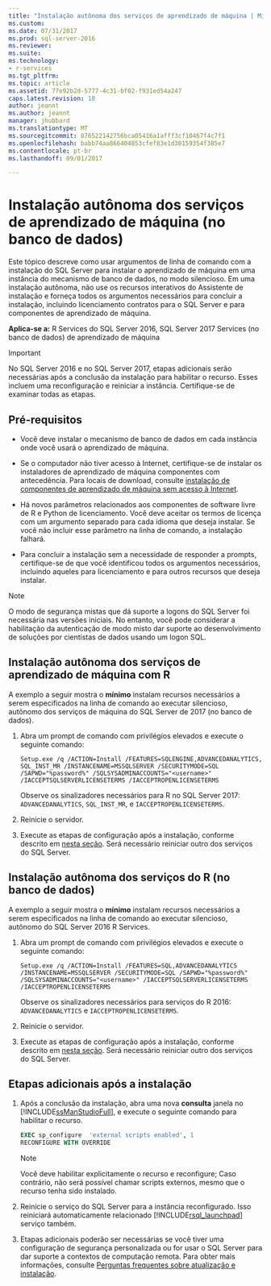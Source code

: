 ```yaml
---
title: "Instalação autônoma dos serviços de aprendizado de máquina | Microsoft Docs"
ms.custom: 
ms.date: 07/31/2017
ms.prod: sql-server-2016
ms.reviewer: 
ms.suite: 
ms.technology:
- r-services
ms.tgt_pltfrm: 
ms.topic: article
ms.assetid: 77e92b2d-5777-4c31-bf02-f931ed54a247
caps.latest.revision: 18
author: jeannt
ms.author: jeannt
manager: jhubbard
ms.translationtype: MT
ms.sourcegitcommit: 876522142756bca05416a1afff3cf10467f4c7f1
ms.openlocfilehash: babb74aa866404853cfef83e1d30159354f385e7
ms.contentlocale: pt-br
ms.lasthandoff: 09/01/2017

---
```

# <a name="unattended-installation-of-machine-learning-services-in-database"></a>Instalação autônoma dos serviços de aprendizado de máquina (no banco de dados)

Este tópico descreve como usar argumentos de linha de comando com a instalação do SQL Server para instalar o aprendizado de máquina em uma instância do mecanismo de banco de dados, no modo silencioso. Em uma instalação autônoma, não use os recursos interativos do Assistente de instalação e forneça todos os argumentos necessários para concluir a instalação, incluindo licenciamento contratos para o SQL Server e para componentes de aprendizado de máquina.

**Aplica-se a:** R Services do SQL Server 2016, SQL Server 2017 Services (no banco de dados) de aprendizado de máquina

> [!IMPORTANT]
> 
> No SQL Server 2016 e no SQL Server 2017, etapas adicionais serão necessárias após a conclusão da instalação para habilitar o recurso. Esses incluem uma reconfiguração e reiniciar a instância. Certifique-se de examinar todas as etapas.

## <a name="prerequisites"></a>Pré-requisitos

+ Você deve instalar o mecanismo de banco de dados em cada instância onde você usará o aprendizado de máquina.

+ Se o computador não tiver acesso à Internet, certifique-se de instalar os instaladores de aprendizado de máquina componentes com antecedência. Para locais de download, consulte [instalação de componentes de aprendizado de máquina sem acesso à Internet](../../advanced-analytics/r/installing-ml-components-without-internet-access.md).

+ Há novos parâmetros relacionados aos componentes de software livre de R e Python de licenciamento. Você deve aceitar os termos de licença com um argumento separado para cada idioma que deseja instalar. Se você não incluir esse parâmetro na linha de comando, a instalação falhará.

+ Para concluir a instalação sem a necessidade de responder a prompts, certifique-se de que você identificou todos os argumentos necessários, incluindo aqueles para licenciamento e para outros recursos que deseja instalar.

> [!NOTE] 
> O modo de segurança mistas que dá suporte a logons do SQL Server foi necessária nas versões iniciais. No entanto, você pode considerar a habilitação da autenticação de modo misto dar suporte ao desenvolvimento de soluções por cientistas de dados usando um logon SQL.

## <a name="bkmk_NewInstall"></a>Instalação autônoma dos serviços de aprendizado de máquina com R

A exemplo a seguir mostra o **mínimo** instalam recursos necessários a serem especificados na linha de comando ao executar silencioso, autônomo dos serviços de máquina do SQL Server de 2017 (no banco de dados).

1. Abra um prompt de comando com privilégios elevados e execute o seguinte comando:

    ```  
    Setup.exe /q /ACTION=Install /FEATURES=SQLENGINE,ADVANCEDANALYTICS, SQL_INST_MR /INSTANCENAME=MSSQLSERVER /SECURITYMODE=SQL /SAPWD="%password%" /SQLSYSADMINACCOUNTS="<username>" /IACCEPTSQLSERVERLICENSETERMS /IACCEPTROPENLICENSETERMS
    ```
    
    Observe os sinalizadores necessários para R no SQL Server 2017: `ADVANCEDANALYTICS`, `SQL_INST_MR`, e `IACCEPTROPENLICENSETERMS`.
2. Reinicie o servidor.
3. Execute as etapas de configuração após a instalação, conforme descrito em [nesta seção](#bkmk_PostInstall). Será necessário reiniciar outro dos serviços do SQL Server.

## <a name="OldInstall"></a>Instalação autônoma dos serviços do R (no banco de dados)
 
 A exemplo a seguir mostra o **mínimo** instalam recursos necessários a serem especificados na linha de comando ao executar silencioso, autônomo do SQL Server 2016 R Services.

1. Abra um prompt de comando com privilégios elevados e execute o seguinte comando:

    ```  
    Setup.exe /q /ACTION=Install /FEATURES=SQL,ADVANCEDANALYTICS /INSTANCENAME=MSSQLSERVER /SECURITYMODE=SQL /SAPWD="%password%" /SQLSYSADMINACCOUNTS="<username>" /IACCEPTSQLSERVERLICENSETERMS /IACCEPTROPENLICENSETERMS
    ```
    Observe os sinalizadores necessários para serviços do R 2016: `ADVANCEDANALYTICS` e `IACCEPTROPENLICENSETERMS`.
2. Reinicie o servidor.
3. Execute as etapas de configuração após a instalação, conforme descrito em [nesta seção](#bkmk_PostInstall). Será necessário reiniciar outro dos serviços do SQL Server.

## <a name = "bkmk_PostInstall"></a>Etapas adicionais após a instalação

1.  Após a conclusão da instalação, abra uma nova **consulta** janela no [!INCLUDE[ssManStudioFull](../../includes/ssmanstudiofull-md.md)], e execute o seguinte comando para habilitar o recurso.
  
    ```SQL
    EXEC sp_configure  'external scripts enabled', 1
    RECONFIGURE WITH OVERRIDE
    ```
  
    > [!NOTE]
    >  Você deve habilitar explicitamente o recurso e reconfigure; Caso contrário, não será possível chamar scripts externos, mesmo que o recurso tenha sido instalado.
  
2.  Reinicie o serviço do SQL Server para a instância reconfigurado. Isso reiniciará automaticamente relacionado [!INCLUDE[rsql_launchpad](../../includes/rsql-launchpad-md.md)] serviço também.

3. Etapas adicionais poderão ser necessárias se você tiver uma configuração de segurança personalizada ou for usar o SQL Server para dar suporte a contextos de computação remota. Para obter mais informações, consulte [Perguntas frequentes sobre atualização e instalação](../../advanced-analytics/r/upgrade-and-installation-faq-sql-server-r-services.md).

